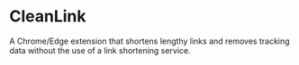 # CleanLink
A Chrome/Edge extension that shortens lengthy links and removes tracking data without the use of a link shortening service.
